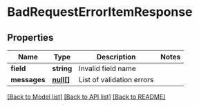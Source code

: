 # BadRequestErrorItemResponse

## Properties
Name | Type | Description | Notes
------------ | ------------- | ------------- | -------------
**field** | **string** | Invalid field name | 
**messages** | [**null[]**](.md) | List of validation errors | 

[[Back to Model list]](../README.md#documentation-for-models) [[Back to API list]](../README.md#documentation-for-api-endpoints) [[Back to README]](../README.md)


